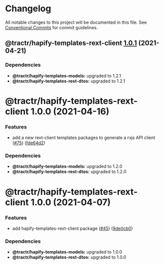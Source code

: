 # Changelog

All notable changes to this project will be documented in this file. See
[Conventional Commits](https://conventionalcommits.org) for commit guidelines.

## @tractr/hapify-templates-rext-client [1.0.1](https://github.com/tractr/stack/compare/@tractr/hapify-templates-rext-client@1.0.0...@tractr/hapify-templates-rext-client@1.0.1) (2021-04-21)





### Dependencies

* **@tractr/hapify-templates-models:** upgraded to 1.2.1
* **@tractr/hapify-templates-rest-dtos:** upgraded to 1.2.1

# @tractr/hapify-templates-rext-client 1.0.0 (2021-04-16)


### Features

* add a new rext-client templates packages to generate a rxjs API client ([#75](https://github.com/tractr/stack/issues/75)) ([fde64d2](https://github.com/tractr/stack/commit/fde64d22cac2d985b3da03a37add56702f50e278))





### Dependencies

* **@tractr/hapify-templates-models:** upgraded to 1.2.0
* **@tractr/hapify-templates-rest-dtos:** upgraded to 1.2.0

# @tractr/hapify-templates-rext-client 1.0.0 (2021-04-07)

### Features

- add hapify-templates-rext-client package
  ([#45](https://github.com/tractr/stack/issues/45))
  ([9de0cb0](https://github.com/tractr/stack/commit/9de0cb0a79256d1b3dc258cf5c121e211687174c))

### Dependencies

- **@tractr/hapify-templates-models:** upgraded to 1.0.0
- **@tractr/hapify-templates-rest-dtos:** upgraded to 1.0.0
